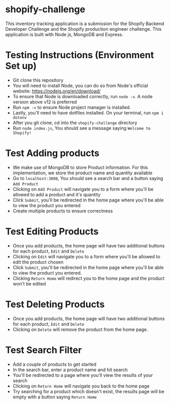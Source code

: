 # shopify-challenge
This inventory tracking application is a submission for the Shopify Backend Developer Challenge and the Shopify production engineer challenge. This application is built with Node js, MongoDB and Express.

# Testing Instructions (Environment Set up)
- Git clone this repository
- You will need to install Node, you can do so from Node's official website: https://nodejs.org/en/download/
- To ensure that Node is downloaded correctly, run `node -v`. A node version above v12 is preferred
- Run `npm -v` to ensure Node project manager is installed. 
- Lastly, you'll need to have dotfiles installed. On your terminal, run `npm i dotenv`
- After you git clone, cd into the `shopify-challenge` directory
- Run `node index.js`, You should see a message saying `Welcome to Shopify!`


# Test Adding products
- We make use of MongoDB to store Product information. For this implementation, we store the product name and quantity available
- Go to `localhost:3000`, You should see a search bar and a button saying `Add Product`
- Clicking on `Add Product` will navigate you to a form where you'll be allowed to add a product and it's quantity
- Click `Submit`, you'll be redirected in the home page where you'll be able to view the product you entered
- Create multiple products to ensure correctness

# Test Editing Products
- Once you add products, the home page will have two additional buttons for each product, `Edit` and `Delete`
- Clicking on `Edit` will navigate you to a form where you'll be allowed to edit the product chosen
- Click `Submit`, you'll be redirected in the home page where you'll be able to view the product you entered.
- Clicking `Return Home` will redirect you to the home page and the product won't be edited

# Test Deleting Products
- Once you add products, the home page will have two additional buttons for each product, `Edit` and `Delete`
- Clicking on `Delete` will remove the product from the home page.

# Test Search Filter
- Add a couple of products to get started
- In the search bar, enter a product name and hit search
- You'll be redirected to a page where you'll view the results of your search
- Clicking on `Return Home` will navigate you back to the home page
- Try searching for a product which doesn't exist, the results page will be empty with a button saying `Return Home`


